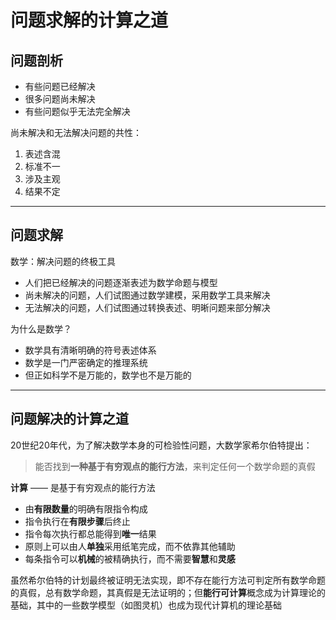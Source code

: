 # 问题求解的计算之道

## 问题剖析

- 有些问题已经解决
- 很多问题尚未解决
- 有些问题似乎无法完全解决

尚未解决和无法解决问题的共性：
1. 表述含混
2. 标准不一
3. 涉及主观
4. 结果不定

---

## 问题求解

数学：解决问题的终极工具

- 人们把已经解决的问题逐渐表述为数学命题与模型
- 尚未解决的问题，人们试图通过数学建模，采用数学工具来解决
- 无法解决的问题，人们试图通过转换表述、明晰问题来部分解决

为什么是数学？

- 数学具有清晰明确的符号表述体系
- 数学是一门严密确定的推理系统
- 但正如科学不是万能的，数学也不是万能的

---

## 问题解决的计算之道

20世纪20年代，为了解决数学本身的可检验性问题，大数学家希尔伯特提出：

> 能否找到**一种基于有穷观点的能行方法**，来判定任何一个数学命题的真假

**计算** —— 是基于有穷观点的能行方法

- 由**有限数量**的明确有限指令构成
- 指令执行在**有限步骤**后终止
- 指令每次执行都总能得到**唯一**结果
- 原则上可以由人**单独**采用纸笔完成，而不依靠其他辅助
- 每条指令可以**机械**的被精确执行，而不需要**智慧**和**灵感**

虽然希尔伯特的计划最终被证明无法实现，即不存在能行方法可判定所有数学命题的真假，总有数学命题，其真假是无法证明的；但**能行可计算**概念成为计算理论的基础，其中的一些数学模型（如图灵机）也成为现代计算机的理论基础

